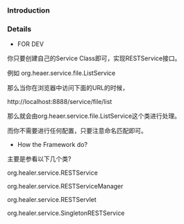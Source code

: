 ### Introduction ###




### Details ###




  * FOR DEV

你只要创建自己的Service Class即可，实现RESTService接口。

例如
org.heaer.service.file.ListService

那么当你在浏览器中访问下面的URL的时候，

http://localhost:8888/service/file/list

那么就会由org.heaer.service.file.ListService这个类进行处理。

而你不需要进行任何配置，只要注意命名匹配即可。

  * How the Framework do?

主要是参看以下几个类?

org.healer.service.RESTService

org.healer.service.RESTServiceManager

org.healer.service.RESTServlet

org.healer.service.SingletonRESTService